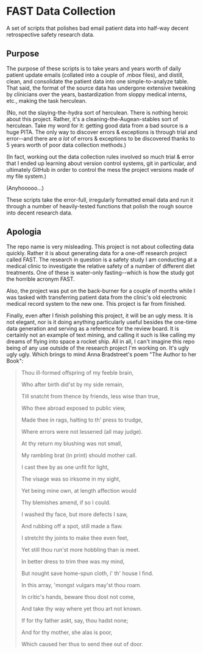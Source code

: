 FAST Data Collection
====================

A set of scripts that polishes bad email patient data into half-way decent retrospective safety research data.

Purpose
-------

The purpose of these scripts is to take years and years worth of daily patient update emails (collated into a couple of .mbox files), and distill, clean, and consolidate the patient data into one simple-to-analyze table. That said, the format of the source data has undergone extensive tweaking by clinicians over the years, bastardization from sloppy medical interns, etc., making the task herculean.

(No, not the slaying-the-hydra sort of herculean. There is nothing heroic about this project. Rather, it's a cleaning-the-Augean-stables sort of herculean. Take my word for it: getting good data from a bad source is a huge PITA. The only way to discover errors & exceptions is through trial and error--and there are *a lot* of errors & exceptions to be discovered thanks to 5 years worth of poor data collection methods.)

(In fact, working out the data collection rules involved so much trial & error that I ended up learning about version control systems, git in particular, and ultimately GitHub in order to control the mess the project versions made of my file system.)

(Anyhooooo...)

These scripts take the error-full, irregularly formatted email data and run it through a number of heavily-tested functions that polish the rough source into decent research data.

Apologia
--------

The repo name is very misleading. This project is not about collecting data quickly. Rather it is about generating data for a one-off research project called FAST. The research in question is a safety study I am conducting at a medical clinic to investigate the relative safety of a number of different diet treatments. One of these is water-only fasting--which is how the study got the horrible acronym FAST.

Also, the project was put on the back-burner for a couple of months while I was tasked with transferring patient data from the clinic's old electronic medical record system to the new one. This project is far from finished.

Finally, even after I finish polishing this project, it will be an ugly mess. It is not elegant, nor is it doing anything particularly useful besides the one-time data generation and serving as a reference for the review board. It is certainly not an example of text mining, and calling it such is like calling my dreams of flying into space a rocket ship. All in all, I can't imagine this repo being of any use outside of the research project I'm working on. It's ugly ugly ugly. Which brings to mind Anna Bradstreet's poem "The Author to her Book":

> Thou ill-formed offspring of my feeble brain,
> 
> Who after birth did'st by my side remain,
> 
> Till snatcht from thence by friends, less wise than true,
> 
> Who thee abroad exposed to public view,
> 
> Made thee in rags, halting to th' press to trudge,
> 
> Where errors were not lessened (all may judge).
> 
> At thy return my blushing was not small,
> 
> My rambling brat (in print) should mother call.
> 
> I cast thee by as one unfit for light,
> 
> The visage was so irksome in my sight,
> 
> Yet being mine own, at length affection would
> 
> Thy blemishes amend, if so I could.
> 
> I washed thy face, but more defects I saw,
> 
> And rubbing off a spot, still made a flaw.
> 
> I stretcht thy joints to make thee even feet,
> 
> Yet still thou run'st more hobbling than is meet.
> 
> In better dress to trim thee was my mind,
> 
> But nought save home-spun cloth, i' th' house I find.
> 
> In this array, 'mongst vulgars may'st thou roam.
> 
> In critic's hands, beware thou dost not come,
> 
> And take thy way where yet thou art not known.
> 
> If for thy father askt, say, thou hadst none;
> 
> And for thy mother, she alas is poor,
> 
> Which caused her thus to send thee out of door.